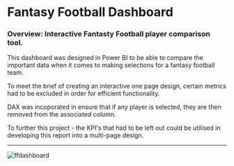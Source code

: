 # Fantasy Football Dashboard
### Overview: Interactive Fantasty Football player comparison tool.

This dashboard was designed in Power BI to be able to compare the important data when it comes to making selections for a fantasy football team. 

To meet the brief of creating an interactive one page design, certain metrics had to be excluded in order for efficient functionality.

DAX was incoporated in ensure that if any player is selected, they are then removed from the associated column. 

To further this project - the KPI's that had to be left out could be utilised in developing this report into a multi-page design.

----

![ffdashboard](https://user-images.githubusercontent.com/99413257/157912067-e400c028-8737-4065-b060-1c98ab47bab3.gif)

